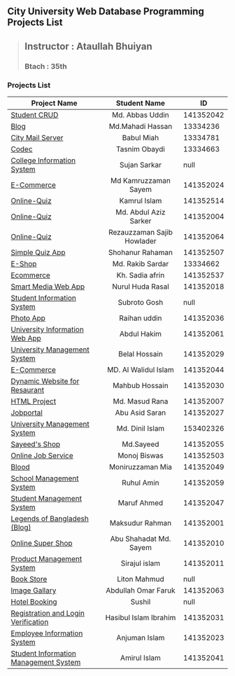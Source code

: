 **City University Web Database Programming Projects List**
------------------------------
> ## Instructor : Ataullah Bhuiyan
> ### Btach : 35th
 
### **Projects List**


| Project Name        |              Student Name      |     ID       |
| -------------       |              :-------------:   | -------------|
| [Student CRUD](https://github.com/shohan4556/CU-WDBP-Projects/tree/master/Projects/Abbas)                   | Md. Abbas Uddin             | 141352042
| [Blog](https://github.com/shohan4556/CU-WDBP-Projects/tree/master/Projects/Blog-Mahadi)  | Md.Mahadi Hassan       | 13334236
| [City Mail Server](https://github.com/shohan4556/CU-WDBP-Projects/tree/master/Projects/Citymail-Babul)             |   Babul Miah       | 13334781
| [Codec](https://github.com/shohan4556/CU-WDBP-Projects/tree/master/Projects/Codec-Oni) |  Tasnim Obaydi | 13334663
|[College Information System](https://github.com/shohan4556/CU-WDBP-Projects/tree/master/Projects/College-Information-System-Sujan/Student_Information)           | Sujan Sarkar  | null
[E-Commerce](https://github.com/shohan4556/CU-WDBP-Projects/tree/master/Projects/Electronix-Kam-Sayem/electronix2) | Md Kamruzzaman Sayem | 141352024|
|[Online-Quiz](https://github.com/shohan4556/CU-WDBP-Projects/tree/master/Projects/Online%20Quiz-Kamrul) | Kamrul Islam | 141352514
|[Online-Quiz](https://github.com/shohan4556/CU-WDBP-Projects/tree/master/Projects/Online-Quiz-Aziz) | Md. Abdul Aziz Sarker | 141352004
|[Online-Quiz](https://github.com/shohan4556/CU-WDBP-Projects/tree/master/Projects/Online-Quiz-Sajib) | Rezauzzaman Sajib Howlader | 141352064
| [Simple Quiz App](https://github.com/shohan4556/CU-WDBP-Projects/tree/master/Projects/Online-Quiz-Shohan) | Shohanur Rahaman | 141352507
| [E-Shop](https://github.com/shohan4556/CU-WDBP-Projects/tree/master/Projects/Rakib) | Md. Rakib Sardar| 13334662
| [Ecommerce](https://github.com/shohan4556/CU-WDBP-Projects/tree/master/Projects/Sadia) |  Kh. Sadia afrin| 141352537 
| [Smart Media Web App](https://github.com/shohan4556/CU-WDBP-Projects/tree/master/Projects/Smart-Media-WebApp-Nurul-Huda-Rasal) | Nurul Huda Rasal | 141352018
| [Student Information System](https://github.com/shohan4556/CU-WDBP-Projects/tree/master/Projects/Student-Information-Subroto) | Subroto Gosh | null
| [Photo App](https://github.com/shohan4556/CU-WDBP-Projects/tree/master/Projects/Photo-App-Raihan-uddin) | Raihan uddin | 141352036
| [University Information Web App](https://github.com/shohan4556/CU-WDBP-Projects/tree/master/Projects/UMS%20-%20Hakim) | Abdul Hakim | 141352061
| [University Management System](https://github.com/shohan4556/CU-WDBP-Projects/tree/master/Projects/Photo-App-Raihan-uddin) | Belal Hossain | 141352029
| [E-Commerce](https://github.com/shohan4556/CU-WDBP-Projects/tree/master/Projects/E-Com-OviTrading-Millat)| MD. Al Walidul Islam   | 141352044 |
| [Dynamic Website for Resaurant](https://github.com/shohan4556/CU-WDBP-Projects/tree/master/Projects/Dynamic_Website_for_Resturant-Mahbub)| Mahbub Hossain | 141352030
| [HTML Project](https://github.com/shohan4556/CU-WDBP-Projects/tree/master/Projects/HTML-Projects-Rana)| Md. Masud Rana | 141352007
| [Jobportal](https://github.com/shohan4556/CU-WDBP-Projects/tree/master/Projects/Jobportal-Saran/JOBPORTAL) | Abu Asid Saran  | 141352027​
| [University Management System](https://github.com/shohan4556/CU-WDBP-Projects/tree/master/Projects/Uni-Management-System-Dinil/ums)| Md. Dinil Islam | 153402326
| [ Sayeed's Shop](https://github.com/shohan4556/CU-WDBP-Projects/tree/master/Projects/Woocommerece-site-Sayeed)| Md.Sayeed | 141352055
| [Online Job Service](https://github.com/shohan4556/CU-WDBP-Projects/tree/master/Projects/online-job-service-Monoj/online%20job%20service/library)|Monoj Biswas | 141352503
|[Blood](https://github.com/shohan4556/CU-WDBP-Projects/tree/master/Projects/Blood-bank-Monir)|Moniruzzaman Mia | 141352049
| [School Management System](https://github.com/shohan4556/CU-WDBP-Projects/tree/master/Projects/School-Mng-System-Ruhul)|Ruhul Amin | 141352059
| [Student Management System](https://github.com/shohan4556/CU-WDBP-Projects/tree/master/Projects/Student-Mng-System-Maruf)| Maruf Ahmed | 141352047 |
[Legends of Bangladesh (Blog)](https://github.com/shohan4556/CU-WDBP-Projects/tree/master/Projects/Blog-%20Maksud)| Maksudur Rahman | 141352001
|[Online Super Shop](https://github.com/shohan4556/CU-WDBP-Projects/tree/master/Projects/online-shop-abu-sayem)| Abu Shahadat Md. Sayem | 141352010
| [Product Management System](https://github.com/shohan4556/CU-WDBP-Projects/tree/master/Projects/PMS(Product%20Management%20System)-Siraj)| Sirajul islam | 141352011
| [Book Store](https://github.com/shohan4556/CU-WDBP-Projects/tree/master/Projects/Book_store-Liton)| Liton Mahmud | null
| [Image Gallary](https://github.com/shohan4556/CU-WDBP-Projects/tree/master/Projects/Image-Gallary-Motion/imgGlry)| Abdullah Omar Faruk | 141352063
| [Hotel Booking](https://github.com/shohan4556/CU-WDBP-Projects/tree/master/Projects/PROJECT-PHP-Shushil)| Sushil | null
|[Registration and Login Verification](https://github.com/shohan4556/CU-WDBP-Projects/tree/master/Projects/Reg-Login_Verification-anik/anik) | Hasibul Islam Ibrahim | 141352031
|[Employee Information System](https://github.com/shohan4556/CU-WDBP-Projects/tree/master/Projects/Employee-Anjuman/employee)| Anjuman Islam | 141352023
|[Student Information Management System](https://github.com/shohan4556/CU-WDBP-Projects/tree/master/Projects/Student-information-Amir/Student%20information%20management%20system)| Amirul Islam | 141352041








